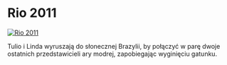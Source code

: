 Rio 2011 
=============
[![Rio 2011 ](http://vidos.pl/images/player.gif)](http://vidos.pl/rio-2011)

 Tulio i Linda wyruszają do słonecznej Brazylii, by połączyć w parę dwoje ostatnich przedstawicieli ary modrej, zapobiegając wyginięciu gatunku.
